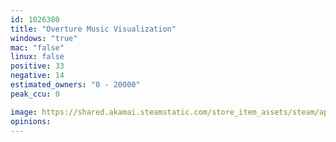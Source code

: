 ```yaml
---
id: 1026380
title: "Overture Music Visualization"
windows: "true"
mac: "false"
linux: false
positive: 33
negative: 14
estimated_owners: "0 - 20000"
peak_ccu: 0

image: https://shared.akamai.steamstatic.com/store_item_assets/steam/apps/1026380/header.jpg?t=1614979530
opinions:
---
```

